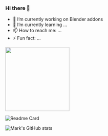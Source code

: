 ### Hi there 👋

- 🔭 I’m currently working on Blender addons
- 🌱 I’m currently learning ...
- 📫 How to reach me: ...
- ⚡ Fun fact: ...

<a href="https://github.com/markelekdotcom/color-ramp-converter">
<img width="200" src="https://github.com/markelekdotcom/color-ramp-converter/tree/main/docs/images/colorrampconverter_index.png" />
</a>

![Readme Card](https://github-readme-stats.vercel.app/api/pin/?username=markelekdotcom&repo=color-ramp-converter&theme=dark)


![Mark's GitHub stats](https://github-readme-stats.vercel.app/api?username=markelekdotcom&show_icons=true&count_private=true&hide=prs,contribs&card_width=400&theme=dark)
